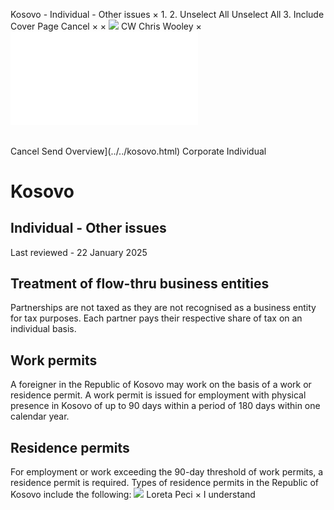 Kosovo - Individual - Other issues
×
1.
2.
Unselect All
Unselect All
3.
Include Cover Page
Cancel
×
×
![](../../-/media/world-wide-tax-summaries/attachments/global---chris-wooley.ashx%3Frev=ac5e5f3223b34096b1afc2a6009c7320&revision=ac5e5f32-23b3-4096-b1af-c2a6009c7320&hash=859B7ADC84DC2CBEC9760E9E6EE7DE6D0A8BFCDF)
CW
Chris Wooley
×
![](other-issues.html)
######
Cancel
Send
Overview](../../kosovo.html)
Corporate
Individual
# Kosovo
## Individual - Other issues
Last reviewed - 22 January 2025
## Treatment of flow-thru business entities
Partnerships are not taxed as they are not recognised as a business entity for tax purposes. Each partner pays their respective share of tax on an individual basis.
## Work permits
A foreigner in the Republic of Kosovo may work on the basis of a work or residence permit.
A work permit is issued for employment with physical presence in Kosovo of up to 90 days within a period of 180 days within one calendar year.
## Residence permits
For employment or work exceeding the 90-day threshold of work permits, a residence permit is required.
Types of residence permits in the Republic of Kosovo include the following:
![](../../-/media/world-wide-tax-summaries/attachments/albania_kosovo---loreta_peci.ashx%3Frev=2ff41f7c01a94d039e7aafa977b384db&revision=2ff41f7c-01a9-4d03-9e7a-afa977b384db&hash=55AC396F685CC0AD5A8599FF8C86F658641A6DE5)
Loreta Peci
×
I understand